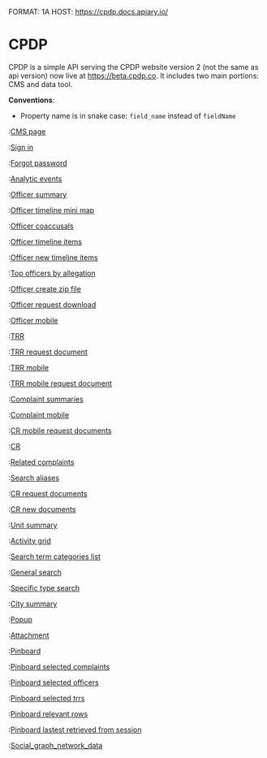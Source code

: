 FORMAT: 1A
HOST: https://cpdp.docs.apiary.io/

# CPDP

CPDP is a simple API serving the CPDP website version 2 (not the same as api version) now live at https://beta.cpdp.co. It includes two main portions: CMS and data tool.

**Conventions**:

- Property name is in snake case: `field_name` instead of `fieldName`

:[CMS page](cms_page.md)

:[Sign in](sign_in.md)

:[Forgot password](forgot_password.md)

:[Analytic events](analytic_events.md)

:[Officer summary](officer_summary.md)

:[Officer timeline mini map](officer_timeline_mini_map.md)

:[Officer coaccusals](officer_coaccusals.md)

:[Officer timeline items](officer_timeline_items.md)

:[Officer new timeline items](officer_new_timeline_items.md)

:[Top officers by allegation](top_officer_by_allegation.md)

:[Officer create zip file](officer_create_zip_file.md)

:[Officer request download](officer_request_download.md)

:[Officer mobile](officer_mobile.md)

:[TRR](trr.md)

:[TRR request document](trr_request_document.md)

:[TRR mobile](trr_mobile.md)

:[TRR mobile request document](trr_mobile_request_document.md)

:[Complaint summaries](complaint_summaries.md)

:[Complaint mobile](complaint_mobile.md)

:[CR mobile request documents](complaint_mobile_request_documents.md)

:[CR](cr.md)

:[Related complaints](related_complaints.md)

:[Search aliases](search_aliases.md)

:[CR request documents](complaint_request_documents.md)

:[CR new documents](complaint_new_documents.md)

:[Unit summary](unit_summary.md)

:[Activity grid](activity_grid.md)

:[Search term categories list](search_term_categories.md)

:[General search](general_search.md)

:[Specific type search](specific_type_search.md)

:[City summary](city_summary.md)

:[Popup](popup.md)

:[Attachment](attachment.md)

:[Pinboard](pinboard.md)

:[Pinboard selected complaints](pinboard_complaints.md)

:[Pinboard selected officers](pinboard_officers.md)

:[Pinboard selected trrs](pinboard_trrs.md)

:[Pinboard relevant rows](pinboard_relevant.md)

:[Pinboard lastest retrieved from session](pinboard_latest_retrieved.md)

:[Social_graph_network_data](social_graph_network_data.md)
